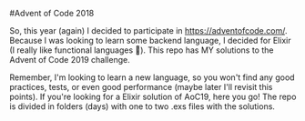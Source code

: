 #Advent of Code 2018

So, this year (again) I decided to participate in https://adventofcode.com/. Because I was looking to learn some backend language, I decided for Elixir (I really like functional languages 💎). This repo has MY solutions to the Advent of Code 2019 challenge.

Remember, I'm looking to learn a new language, so you won't find any good practices, tests, or even good performance (maybe later I'll revisit this points). If you're looking for a Elixir solution of AoC19, here you go! The repo is divided in folders (days) with one to two .exs files with the solutions.

